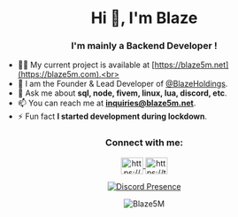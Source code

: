 <h1 align="center">Hi 👋, I'm Blaze </h1>
<h3 align="center">I'm mainly a Backend Developer !</h3>


- 👨‍💻 My current project is available at [https://blaze5m.net](https://blaze5m.com).<br>
- 📝 I am the Founder & Lead Developer of [@BlazeHoldings](https://github.com/BlazeHoldings).<br>
- 💬 Ask me about **sql, node, fivem, linux, lua, discord, etc**.<br>
- 📫 You can reach me at **inquiries@blaze5m.net**.<br>
- ⚡ Fun fact **I started development during lockdown**.<br>

<h3 align="center">Connect with me:</h3>
<p align="center">
  <a href="https://discord.com/users/1070689080188346368" target="blank">
    <img align="center" src="https://raw.githubusercontent.com/rahuldkjain/github-profile-readme-generator/master/src/images/icons/Social/discord.svg" alt="https://discord.gg/" height="30" width="40" />
  </a>
  <a href="https://twitter.com/blaze5M" target="blank">
    <img align="center" src="https://raw.githubusercontent.com/rahuldkjain/github-profile-readme-generator/master/src/images/icons/Social/twitter.svg" alt="https://twitter.com/" height="30" width="40" />
  </a>
</p>

<p align="center">
  <a href="https://discord.com/users/1070689080188346368">
    <img src="https://lanyard.cnrad.dev/api/1070689080188346368" alt="Discord Presence" />
  </a>
</p>

<p align="center">
  <img align="center" src="https://github-readme-streak-stats.herokuapp.com/?user=Blaze5M&" alt="Blaze5M" />
</p>
